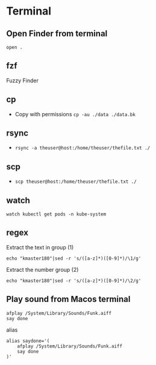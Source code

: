# Terminal
## Open Finder from terminal
```open .```

## fzf
Fuzzy Finder

## cp
- Copy with permissions ```cp -au ./data ./data.bk```

## rsync
- ```rsync -a theuser@host:/home/theuser/thefile.txt ./```

## scp
- ```scp theuser@host:/home/theuser/thefile.txt ./```

## watch
```
watch kubectl get pods -n kube-system
```

## regex
Extract the text in group (1)

    echo "kmaster180"|sed -r 's/([a-z]*)([0-9]*)/\1/g'

Extract the number group (2)
    
    echo "kmaster180"|sed -r 's/([a-z]*)([0-9]*)/\2/g'

## Play sound from Macos terminal
```
afplay /System/Library/Sounds/Funk.aiff
say done
```

alias
```
alias saydone='(
    afplay /System/Library/Sounds/Funk.aiff
    say done
)'
```
